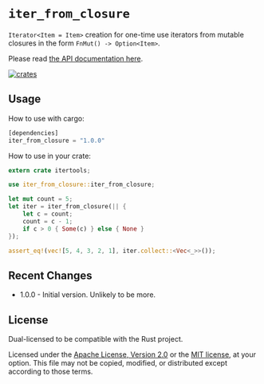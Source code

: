# `iter_from_closure`

`Iterator<Item = Item>` creation for one-time use iterators from mutable
closures in the form `FnMut() -> Option<Item>`.

Please read [the API documentation here].

[![crates]][url: crates]

## Usage

How to use with cargo:

```rust
[dependencies]
iter_from_closure = "1.0.0"
```

How to use in your crate:

```rust
extern crate itertools;

use iter_from_closure::iter_from_closure;

let mut count = 5;
let iter = iter_from_closure(|| {
    let c = count;
    count = c - 1;
    if c > 0 { Some(c) } else { None }
});

assert_eq!(vec![5, 4, 3, 2, 1], iter.collect::<Vec<_>>());
```

## Recent Changes

+ 1.0.0 - Initial version. Unlikely to be more.

## License

Dual-licensed to be compatible with the Rust project.

Licensed under the [Apache License, Version 2.0] or the [MIT license],
at your option. This file may not be copied, modified, or distributed except
according to those terms.

[`Iterator<Item = Item>`]: https://doc.rust-lang.org/stable/std/iter/trait.Iterator.html
[the API documentation here]: https://docs.rs/iter_from_closure/

[Apache License, Version 2.0]: http://www.apache.org/licenses/LICENSE-2.0
[MIT license]: http://opensource.org/licenses/MIT

[crates]: http://img.shields.io/badge/crates.io-v1.0.0-orange.svg?style=flat-square
[url: crates]: https://crates.io/crates/iter_from_closure